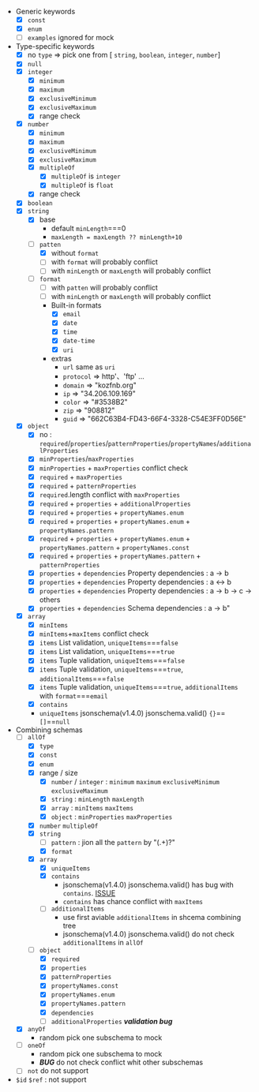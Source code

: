 - Generic keywords
    - [x] `const`
    - [x] `enum`
    - [ ] `examples` ignored for mock

- Type-specific keywords
    - [x] no `type` => pick one from [ `string`, `boolean`, `integer`, `number`]
    - [x] `null`
    - [x] `integer`
        - [x] `minimum`
        - [x] `maximum`
        - [x] `exclusiveMinimum`
        - [x] `exclusiveMaximum`
        - [x] range check
    - [x] `number`
        - [x] `minimum`
        - [x] `maximum`
        - [x] `exclusiveMinimum`
        - [x] `exclusiveMaximum`
        - [x] `multipleOf`
            - [x] `multipleOf` is `integer`
            - [x] `multipleOf` is `float`
        - [x] range check
    - [x] `boolean`
    - [x] `string`
        - [x] base
            - default `minLength`===0
            - `maxLength = maxLength ?? minLength+10`
        - [ ] `patten`
            - [x] without `format`
            - [ ] with `format` will probably conflict
            - [ ] with `minLength` or `maxLength` will probably conflict
        - [ ] `format`
            - [ ] with `patten` will probably conflict
            - [ ] with `minLength` or `maxLength` will probably conflict
            - Built-in formats
                - [x] `email`
                - [x] `date`
                - [x] `time`
                - [x] `date-time`
                - [x] `uri`
            - extras
                - `url` same as `uri`
                - `protocol` => http'、'ftp' ...
                - `domain` => "kozfnb.org"
                - `ip` => "34.206.109.169"
                - `color` => "#3538B2"
                - `zip` => "908812"
                - `guid` => "662C63B4-FD43-66F4-3328-C54E3FF0D56E"
    - [x] `object`
        - [x] no : `required`/`properties`/`patternProperties`/`propertyNames`/`additionalProperties`
        - [x] `minProperties`/`maxProperties`
        - [x] `minProperties` + `maxProperties` conflict check
        - [x] `required` + `maxProperties`
        - [x] `required` + `patternProperties`
        - [x] `required`.length conflict with `maxProperties`
        - [x] `required` + `properties` + `additionalProperties`
        - [x] `required` + `properties` + `propertyNames.enum`
        - [x] `required` + `properties` + `propertyNames.enum` + `propertyNames.pattern`
        - [x] `required` + `properties` + `propertyNames.enum` + `propertyNames.pattern` + `propertyNames.const`
        - [x] `required` + `properties` + `propertyNames.pattern` + `patternProperties`
        - [x] `properties` + `dependencies` Property dependencies : a -> b
        - [x] `properties` + `dependencies` Property dependencies : a <-> b
        - [x] `properties` + `dependencies` Property dependencies : a -> b -> c -> others
        - [x] `properties` + `dependencies` Schema dependencies : a -> b"
    - [x] `array`
        - [x] `minItems`
        - [x] `minItems`+`maxItems` conflict check
        - [x] `items` List validation, `uniqueItems`===`false`
        - [x] `items` List validation, `uniqueItems`===`true`
        - [x] `items` Tuple validation, `uniqueItems`===`false`
        - [x] `items` Tuple validation, `uniqueItems`===`true`, `additionalItems`===`false`
        - [x] `items` Tuple validation, `uniqueItems`===`true`, `additionalItems` with `format`===`email`
        - [x] `contains`
        - `uniqueItems` jsonschema(v1.4.0) jsonschema.valid()  `{}`==`[]`==`null`

- Combining schemas
    - [ ] `allOf`
        - [x] `type`
        - [x] `const`
        - [x] `enum`
        - [x] range / size
            - [x] `number` / `integer` : `minimum` `maximum` `exclusiveMinimum` `exclusiveMaximum`
            - [x] `string` : `minLength` `maxLength`
            - [x] `array` : `minItems` `maxItems`
            - [x] `object` : `minProperties` `maxProperties`
        - [x] `number` `multipleOf`
        - [x] `string`
            - [ ] `pattern` : jion all the `pattern` by "(.+)?"
            - [x] `format`
        - [x] `array`
            - [x] `uniqueItems`
            - [x] `contains`
                - jsonschema(v1.4.0) jsonschema.valid() has bug with `contains`.  [ISSUE](https://github.com/tdegrunt/jsonschema/issues/323)
                - `contains` has chance conflict with `maxItems`
            - [ ] `additionalItems`
                - use first aviable `additionalItems` in shcema combining tree
                - jsonschema(v1.4.0) jsonschema.valid() do not check `additionalItems` in `allOf`
        - [ ]  `object`
            - [x] `required`
            - [x] `properties`
            - [x] `patternProperties`
            - [x] `propertyNames.const`
            - [x] `propertyNames.enum`
            - [x] `propertyNames.pattern`
            - [x] `dependencies`
            - [ ] `additionalProperties`  ***validation bug***
    - [x] `anyOf`
        - random pick one subschema to mock
    - [ ] `oneOf`
        - random pick one subschema to mock
        - ***BUG*** do not check conflict whit other subschemas
    - [ ] `not` do not support

- `$id` `$ref` : not support